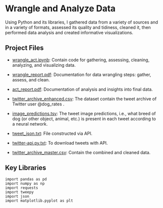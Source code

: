 # Wrangle and Analyze Data
Using Python and its libraries, I gathered data from a variety of sources and in a variety of formats, assessed its quality and tidiness, cleaned it, then performed data analysis and created informative visualizations.


## Project Files

- [wrangle_act.ipynb](https://github.com/RawanAlsaedi/Wrangle-and-Analyze-Data/blob/main/wrangle_act_project_udacity.ipynb):
Contain code for gathering, assessing, cleaning, analyzing, and visualizing data.

- [wrangle_report.pdf](https://github.com/RawanAlsaedi/Wrangle-and-Analyze-Data/blob/main/wrangle_report.pdf):
Documentation for data wrangling steps: gather, assess, and clean.

- [act_report.pdf](https://github.com/RawanAlsaedi/Wrangle-and-Analyze-Data/blob/main/act_report.pdf):
Documentation of analysis and insights into final data.

- [twitter_archive_enhanced.csv](https://github.com/RawanAlsaedi/Wrangle-and-Analyze-Data/blob/main/twitter-archive-enhanced%20(12).csv):
The dataset contain the tweet archive of Twitter user @dog_rates .

- [image_predictions.tsv](https://github.com/RawanAlsaedi/Wrangle-and-Analyze-Data/blob/main/image-predictions.tsv):
The tweet image predictions, i.e., what breed of dog (or other object, animal, etc.) is present in each tweet according to a neural network. 

- [tweet_json.txt](https://github.com/RawanAlsaedi/Wrangle-and-Analyze-Data/blob/main/tweet-json2.txt):
File constructed via API.

- [twitter-api.py.txt](https://github.com/RawanAlsaedi/Wrangle-and-Analyze-Data/blob/main/twitter-api.py.txt):
To download tweets with API.

- [twitter_archive_master.csv](https://github.com/RawanAlsaedi/Wrangle-and-Analyze-Data/blob/main/twitter_archive_master.csv):
 Contain the combined and cleaned data.



## Key Libraries

```
import pandas as pd
import numpy as np
import requests
import tweepy
import json
import matplotlib.pyplot as plt
```
